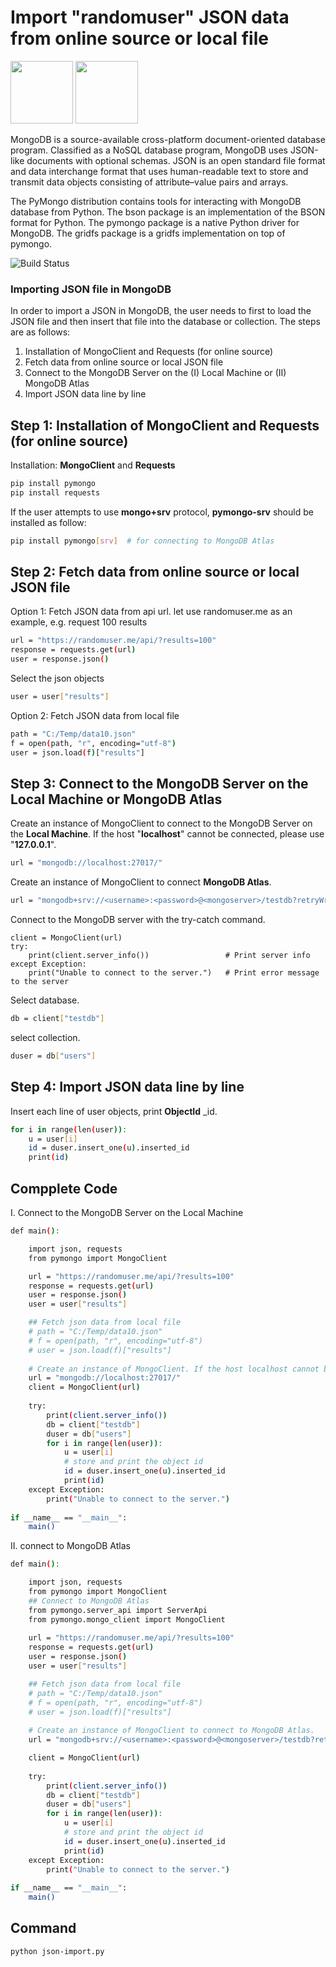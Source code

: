 # Import "randomuser" JSON data from online source or local file
<a href="#"><img src="https://www.python.org/static/img/python-logo.png" width="100"></img></a>
<a href="#"><img src="https://webimages.mongodb.com/_com_assets/cms/kusb9stg1ndrp7j53-MongoDBLogoBrand1.png" width="100"></img></a>

MongoDB is a source-available cross-platform document-oriented database program. Classified as a NoSQL database program, MongoDB uses JSON-like documents with optional schemas. JSON is an open standard file format and data interchange format that uses human-readable text to store and transmit data objects consisting of attribute–value pairs and arrays. 

The PyMongo distribution contains tools for interacting with MongoDB database from Python. The bson package is an implementation of the BSON format for Python. The pymongo package is a native Python driver for MongoDB. The gridfs package is a gridfs implementation on top of pymongo.

![Build Status](https://travis-ci.org/joemccann/dillinger.svg?branch=master)

### Importing JSON file in MongoDB
In order to import a JSON in MongoDB, the user needs to first to load the JSON file and then insert that file into the database or collection. The steps are as follows:
1. Installation of MongoClient and Requests (for online source)
2. Fetch data from online source or local JSON file
3. Connect to the MongoDB Server on the (I) Local Machine or (II) MongoDB Atlas
4. Import JSON data line by line

## Step 1: Installation of MongoClient and Requests (for online source)
Installation: **MongoClient** and **Requests** 

```sh
pip install pymongo
pip install requests
```
If the user attempts to use **mongo+srv** protocol, **pymongo-srv** should be installed as follow:
```sh
pip install pymongo[srv]  # for connecting to MongoDB Atlas
```

## Step 2: Fetch data from online source or local JSON file
Option 1: Fetch JSON data from api url. let use randomuser.me as an example, e.g. request 100 results
```sh
url = "https://randomuser.me/api/?results=100"
response = requests.get(url)
user = response.json()
```
Select the json objects 
```sh
user = user["results"] 
```
Option 2: Fetch JSON data from local file
```sh
path = "C:/Temp/data10.json"
f = open(path, "r", encoding="utf-8")
user = json.load(f)["results"]
```
## Step 3: Connect to the MongoDB Server on the Local Machine or MongoDB Atlas
Create an instance of MongoClient to connect to the MongoDB Server on the **Local Machine**. If the host "**localhost**" cannot be connected, please use "**127.0.0.1**".

```sh
url = "mongodb://localhost:27017/"
```
Create an instance of MongoClient to connect **MongoDB Atlas**.
```sh
url = "mongodb+srv://<username>:<password>@<mongoserver>/testdb?retryWrites=true&w=majority"
```

Connect to the MongoDB server with the try-catch command.
```
client = MongoClient(url)
try:
    print(client.server_info())                 # Print server info
except Exception:
    print("Unable to connect to the server.")   # Print error message to the server
```

Select database.
```sh
db = client["testdb"]
```

select collection.
```sh
duser = db["users"]
```
## Step 4: Import JSON data line by line
Insert each line of user objects, print **ObjectId** _id.
```sh
for i in range(len(user)):
    u = user[i]
    id = duser.insert_one(u).inserted_id
    print(id)
```

## Compplete Code

I. Connect to the MongoDB Server on the Local Machine

```sh
def main():

    import json, requests
    from pymongo import MongoClient

    url = "https://randomuser.me/api/?results=100"
    response = requests.get(url)
    user = response.json()
    user = user["results"]

    ## Fetch json data from local file
    # path = "C:/Temp/data10.json"
    # f = open(path, "r", encoding="utf-8")
    # user = json.load(f)["results"]
    
    # Create an instance of MongoClient. If the host localhost cannot be connected, please use 127.0.0.1.
    url = "mongodb://localhost:27017/"
    client = MongoClient(url)
    
    try:
        print(client.server_info())
        db = client["testdb"]
        duser = db["users"]
        for i in range(len(user)):
            u = user[i]
            # store and print the object id
            id = duser.insert_one(u).inserted_id
            print(id)
    except Exception:
        print("Unable to connect to the server.")
        
if __name__ == "__main__":
    main()
```

II. connect to MongoDB Atlas
```sh
def main():

    import json, requests
    from pymongo import MongoClient
    ## Connect to MongoDB Atlas
    from pymongo.server_api import ServerApi
    from pymongo.mongo_client import MongoClient
    
    url = "https://randomuser.me/api/?results=100"
    response = requests.get(url)
    user = response.json()
    user = user["results"]

    ## Fetch json data from local file
    # path = "C:/Temp/data10.json"
    # f = open(path, "r", encoding="utf-8")
    # user = json.load(f)["results"]
    
    # Create an instance of MongoClient to connect to MongoDB Atlas.
    url = "mongodb+srv://<username>:<password>@<mongoserver>/testdb?retryWrites=true&w=majority"

    client = MongoClient(url)
    
    try:
        print(client.server_info())
        db = client["testdb"]
        duser = db["users"]
        for i in range(len(user)):
            u = user[i]
            # store and print the object id
            id = duser.insert_one(u).inserted_id
            print(id)
    except Exception:
        print("Unable to connect to the server.")
        
if __name__ == "__main__":
    main()
```

## Command
```sh
python json-import.py
```